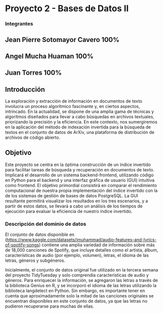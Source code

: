 # Proyecto 2 - Bases de Datos II
### Integrantes
## Jean Pierre Sotomayor Cavero   100%

## Angel Mucha Huaman             100%

## Juan Torres                    100%


## Introducción
La exploración y extracción de información en documentos de texto involucra un proceso algorítmico fascinante y, en ciertos aspectos, intrincado. En la actualidad, se dispone de una amplia gama de técnicas y algoritmos diseñados para llevar a cabo búsquedas en archivos textuales, priorizando la precisión y la eficiencia. En este contexto, nos sumergiremos en la aplicación del método de indexación invertida para la búsqueda de textos en el conjunto de datos de ArXiv, una plataforma de distribución de archivos de código abierto.

## Objetivo
Este proyecto se centra en la óptima construcción de un índice invertido para facilitar tareas de búsqueda y recuperación en documentos de texto. Implicará el desarrollo de un sistema backend-frontend, utilizando código en Python para el backend y una interfaz gráfica de usuario (GUI) intuitiva como frontend. El objetivo primordial consistirá en comparar el rendimiento computacional de nuestra propia implementación del índice invertido con la de los sistemas de gestión de bases de datos PostgreSQL. La GUI resultante permitirá visualizar los resultados en los tres escenarios, y a partir de estos datos, se llevará a cabo un análisis de los tiempos de ejecución para evaluar la eficiencia de nuestro índice invertido.

### Descripción del dominio de datos
El conjunto de datos disponible en (https://www.kaggle.com/datasets/imuhammad/audio-features-and-lyrics-of-spotify-songs) contiene una amplia variedad de información sobre más de 18,000 canciones de Spotify, que incluye detalles como el artista, álbum, características de audio (por ejemplo, volumen), letras, el idioma de las letras, géneros y subgéneros.

Inicialmente, el conjunto de datos original fue utilizado en la tercera semana del proyecto TidyTuesday y solo comprendía características de audio y géneros. Para enriquecer la información, se agregaron las letras a través de la biblioteca Genius en R, y se incorporó el idioma de las letras utilizando la biblioteca langdetect en Python. Sin embargo, es importante tener en cuenta que aproximadamente solo la mitad de las canciones originales se encuentran disponibles en este conjunto de datos, ya que las letras no pudieron recuperarse para muchas de ellas.


